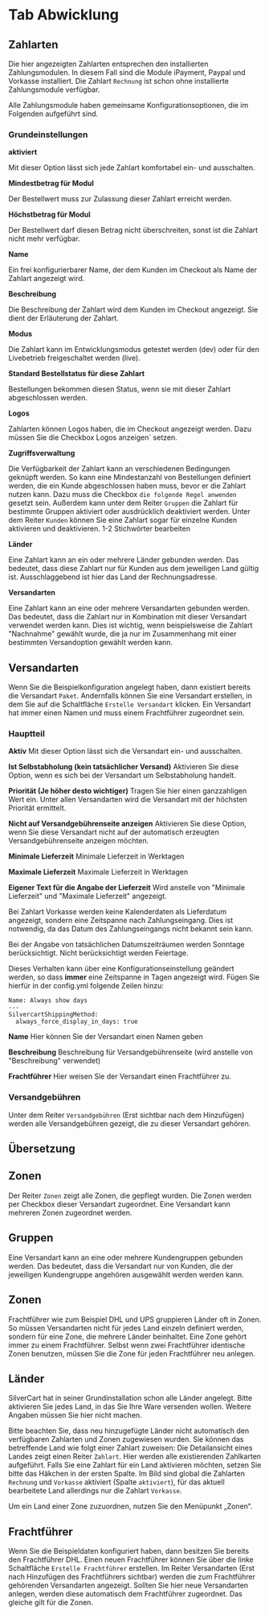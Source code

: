 # Tab Abwicklung

## Zahlarten

Die hier angezeigten Zahlarten entsprechen den installierten Zahlungsmodulen. In diesem Fall sind die Module iPayment, Paypal und Vorkasse installiert. Die Zahlart `Rechnung` ist schon ohne installierte Zahlungsmodule verfügbar.

Alle Zahlungsmodule haben gemeinsame Konfigurationsoptionen, die im Folgenden aufgeführt sind.

### Grundeinstellungen

**aktiviert**

Mit dieser Option lässt sich jede Zahlart komfortabel ein- und ausschalten.

**Mindestbetrag für Modul**

Der Bestellwert muss zur Zulassung dieser Zahlart erreicht werden.

**Höchstbetrag für Modul**

Der Bestellwert darf diesen Betrag nicht überschreiten, sonst ist die Zahlart nicht mehr verfügbar.

**Name**

Ein frei konfigurierbarer Name, der dem Kunden im Checkout als Name der Zahlart angezeigt wird.

**Beschreibung**

Die Beschreibung der Zahlart wird dem Kunden im Checkout angezeigt. Sie dient der Erläuterung der Zahlart.

**Modus**

Die Zahlart kann im Entwicklungsmodus getestet werden (dev) oder für den Livebetrieb freigeschaltet werden (live).

**Standard Bestellstatus für diese Zahlart**

Bestellungen bekommen diesen Status, wenn sie mit dieser Zahlart abgeschlossen werden.

**Logos**

Zahlarten können Logos haben, die im Checkout angezeigt werden. Dazu müssen Sie die Checkbox Logos anzeigen` setzen.

**Zugriffsverwaltung**

Die Verfügbarkeit der Zahlart kann an verschiedenen Bedingungen geknüpft werden. So kann eine Mindestanzahl von Bestellungen definiert werden, die ein Kunde abgeschlossen haben muss, bevor er die Zahlart nutzen kann. Dazu muss die Checkbox `die folgende Regel anwenden` gesetzt sein. Außerdem kann unter dem Reiter `Gruppen` die Zahlart für bestimmte Gruppen aktiviert oder ausdrücklich deaktiviert werden. Unter dem Reiter `Kunden` können Sie eine Zahlart sogar für einzelne Kunden aktivieren und deaktivieren.
1-2  Stichwörter bearbeiten

**Länder**

Eine Zahlart kann an ein oder mehrere Länder gebunden werden. Das bedeutet, dass diese Zahlart nur für Kunden aus dem jeweiligen Land gültig ist. Ausschlaggebend ist hier das Land der Rechnungsadresse.

**Versandarten**

Eine Zahlart kann an eine oder mehrere Versandarten gebunden werden. Das bedeutet, dass die Zahlart nur in Kombination mit dieser Versandart verwendet werden kann. Dies ist wichtig, wenn beispielsweise die Zahlart "Nachnahme" gewählt wurde, die ja nur im Zusammenhang mit einer bestimmten Versandoption gewäh​lt werden kann.

## Versandarten
Wenn Sie die Beispielkonfiguration angelegt haben, dann existiert bereits die Versandart `Paket`. Andernfalls können Sie eine Versandart erstellen, in dem Sie auf die Schaltfläche `Erstelle Versandart` klicken. Ein Versandart hat immer einen Namen und muss einem Frachtführer zugeordnet sein. 

### Hauptteil
**Aktiv**
Mit dieser Option lässt sich die Versandart ein- und ausschalten.

**Ist Selbstabholung (kein tatsächlicher Versand)**
Aktivieren Sie diese Option, wenn es sich bei der Versandart um Selbstabholung handelt.

**Priorität (Je höher desto wichtiger)**
Tragen Sie hier einen ganzzahligen Wert ein. Unter allen Versandarten wird die Versandart mit der höchsten Priorität ermittelt.

**Nicht auf Versandgebührenseite anzeigen**
Aktivieren Sie diese Option, wenn Sie diese Versandart nicht auf der automatisch erzeugten Versandgebührenseite anzeigen möchten.

**Minimale Lieferzeit**
Minimale Lieferzeit in Werktagen

**Maximale Lieferzeit**
Maximale Lieferzeit in Werktagen

**Eigener Text für die Angabe der Lieferzeit**
Wird anstelle von "Minimale Lieferzeit" und "Maximale Lieferzeit" angezeigt.

Bei Zahlart Vorkasse werden keine Kalenderdaten als Lieferdatum angezeigt, sondern eine Zeitspanne nach Zahlungseingang. 
Dies ist notwendig, da das Datum des Zahlungseingangs nicht bekannt sein kann.

Bei der Angabe von tatsächlichen Datumszeiträumen werden Sonntage berücksichtigt. Nicht berücksichtigt werden Feiertage.

Dieses Verhalten kann über eine Konfigurationseinstellung geändert werden, so dass **immer** eine Zeitspanne in Tagen angezeigt wird. Fügen Sie hierfür in der
config.yml folgende Zeilen hinzu:

    Name: Always show days
    ---
    SilvercartShippingMethod:
      always_force_display_in_days: true

**Name**
Hier können Sie der Versandart einen Namen geben

**Beschreibung**
Beschreibung für Versandgebührenseite (wird anstelle von "Beschreibung" verwendet)

**Frachtführer**
Hier weisen Sie der Versandart einen Frachtführer zu.


### Versandgebühren

Unter dem Reiter `Versandgebühren` (Erst sichtbar nach dem Hinzufügen) werden alle Versandgebühren gezeigt, die zu dieser Versandart gehören. 

## Übersetzung

## Zonen

Der Reiter `Zonen` zeigt alle Zonen, die gepflegt wurden. Die Zonen werden per Checkbox dieser Versandart zugeordnet. Eine Versandart kann mehreren Zonen zugeordnet werden.

## Gruppen
Eine Versandart kann an eine oder mehrere Kundengruppen gebunden werden. Das bedeutet, dass die Versandart nur von Kunden, die der jeweiligen Kundengruppe angehören ausgewählt werden werden kann.

## Zonen

Frachtführer wie zum Beispiel DHL und UPS gruppieren Länder oft in Zonen. So müssen Versandarten nicht für jedes Land einzeln definiert werden, sondern für eine Zone, die mehrere Länder beinhaltet. Eine Zone gehört immer zu einem Frachtführer. Selbst wenn zwei Frachtführer identische Zonen benutzen, müssen Sie die Zone für jeden Frachtführer neu anlegen.

## Länder

SilverCart hat in seiner Grundinstallation schon alle Länder angelegt. Bitte aktivieren Sie jedes Land, in das Sie Ihre Ware versenden wollen.
Weitere Angaben müssen Sie hier nicht machen. 

Bitte beachten Sie, dass neu hinzugefügte Länder nicht automatisch den verfügbaren Zahlarten und Zonen zugewiesen wurden. Sie können das betreffende Land wie folgt einer Zahlart zuweisen:
Die Detailansicht eines Landes zeigt einen Reiter `Zahlart`. Hier werden alle existierenden Zahlkarten aufgeführt. Falls Sie eine Zahlart für ein Land aktivieren möchten, setzen Sie bitte das Häkchen in der ersten Spalte. Im Bild sind global die Zahlarten `Rechnung` und `Vorkasse` aktiviert (Spalte `aktiviert`), für das aktuell bearbeitete Land allerdings nur die Zahlart `Vorkasse`.

Um ein Land einer Zone zuzuordnen, nutzen Sie den Menüpunkt „Zonen“.

## Frachtführer

Wenn Sie die Beispieldaten konfiguriert haben, dann besitzen Sie bereits den Frachtführer DHL. Einen neuen Frachtführer können Sie über die linke Schaltfläche `Erstelle Frachtführer` erstellen. Im Reiter Versandarten (Erst nach Hinzufügen des Frachtführers sichtbar) werden die zum Frachtführer gehörenden Versandarten angezeigt. Sollten Sie hier neue Versandarten anlegen, werden diese automatisch dem Frachtführer zugeordnet. Das gleiche gilt für die Zonen.
